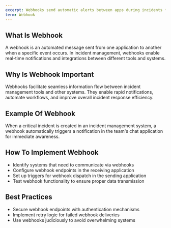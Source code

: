 ```yaml
---
excerpt: Webhooks send automatic alerts between apps during incidents for faster response and better tool integration.
term: Webhook
---
```

## What Is Webhook

A webhook is an automated message sent from one application to another when a specific event occurs. In incident management, webhooks enable real-time notifications and integrations between different tools and systems.

## Why Is Webhook Important

Webhooks facilitate seamless information flow between incident management tools and other systems. They enable rapid notifications, automate workflows, and improve overall incident response efficiency.

## Example Of Webhook

When a critical incident is created in an incident management system, a webhook automatically triggers a notification in the team's chat application for immediate awareness.

## How To Implement Webhook

- Identify systems that need to communicate via webhooks
- Configure webhook endpoints in the receiving application
- Set up triggers for webhook dispatch in the sending application
- Test webhook functionality to ensure proper data transmission

## Best Practices

- Secure webhook endpoints with authentication mechanisms
- Implement retry logic for failed webhook deliveries
- Use webhooks judiciously to avoid overwhelming systems